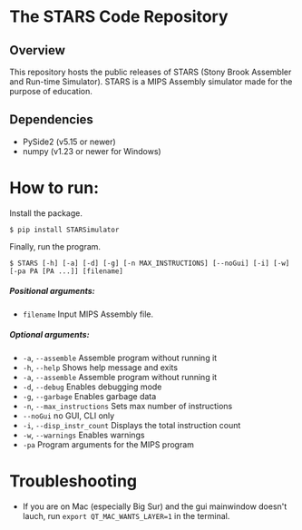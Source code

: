 # The STARS Code Repository

## Overview
This repository hosts the public releases of STARS (Stony Brook Assembler and Run-time Simulator). STARS is a MIPS Assembly simulator made for the purpose of education.

## Dependencies
* PySide2 (v5.15 or newer)
* numpy (v1.23 or newer for Windows)

# How to run:
Install the package.
```
$ pip install STARSimulator
```

Finally, run the program.
```
$ STARS [-h] [-a] [-d] [-g] [-n MAX_INSTRUCTIONS] [--noGui] [-i] [-w] [-pa PA [PA ...]] [filename]
```

##### Positional arguments:
* `filename`       Input MIPS Assembly file.

##### Optional arguments:
* `-a`, `--assemble`    Assemble program without running it
* `-h`, `--help`     Shows help message and exits
* `-a`, `--assemble`    Assemble program without running it
* `-d`, `--debug`    Enables debugging mode
* `-g`, `--garbage`  Enables garbage data
* `-n`, `--max_instructions`  Sets max number of instructions
* `--noGui` no GUI, CLI only
* `-i`, `--disp_instr_count`  Displays the total instruction count
* `-w`, `--warnings`  Enables warnings
* `-pa`  Program arguments for the MIPS program


# Troubleshooting
* If you are on Mac (especially Big Sur) and the gui mainwindow doesn't lauch, run `export QT_MAC_WANTS_LAYER=1` in the terminal.
